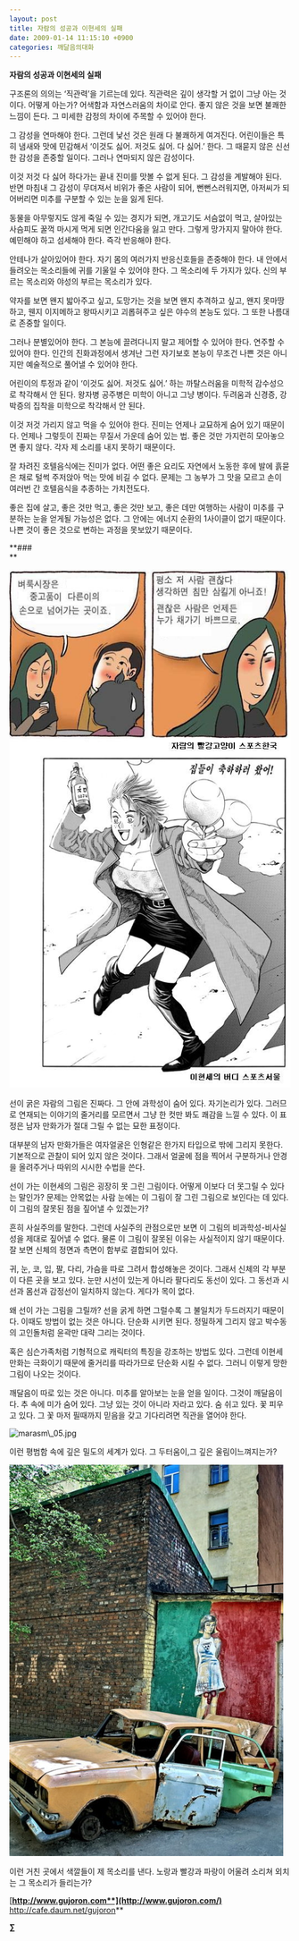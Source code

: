 ```yaml
---
layout: post
title: 자람의 성공과 이현세의 실패
date: 2009-01-14 11:15:10 +0900
categories: 깨달음의대화
---
```

**자람의 성공과 이현세의 실패**

구조론의 의의는 ‘직관력’을 기르는데 있다. 직관력은 깊이 생각할 거 없이 그냥 아는 것이다. 어떻게 아는가? 어색함과 자연스러움의 차이로 안다. 좋지 않은 것을 보면 불쾌한 느낌이 든다. 그 미세한 감정의 차이에 주목할 수 있어야 한다. 

그 감성을 연마해야 한다. 그런데 낯선 것은 원래 다 불쾌하게 여겨진다. 어린이들은 특히 냄새와 맛에 민감해서 ‘이것도 싫어. 저것도 싫어. 다 싫어.’ 한다. 그 때묻지 않은 신선한 감성을 존중할 일이다. 그러나 연마되지 않은 감성이다.

이것 저것 다 싫어 하다가는 끝내 진미를 맛볼 수 없게 된다. 그 감성을 계발해야 된다. 반면 마침내 그 감성이 무뎌져서 비위가 좋은 사람이 되어, 뻔뻔스러워지면, 아저씨가 되어버리면 미추를 구분할 수 있는 눈을 잃게 된다. 

동물을 아무렇지도 않게 죽일 수 있는 경지가 되면, 개고기도 서슴없이 먹고, 살아있는 사슴피도 꿀꺽 마시게 먹게 되면 인간다움을 잃고 만다. 그렇게 망가지지 말아야 한다. 예민해야 하고 섬세해야 한다. 즉각 반응해야 한다. 

안테나가 살아있어야 한다. 자기 몸의 여러가지 반응신호들을 존중해야 한다. 내 안에서 들려오는 목소리들에 귀를 기울일 수 있어야 한다. 그 목소리에 두 가지가 있다. 신의 부르는 목소리와 야성의 부르는 목소리가 있다. 

약자를 보면 왠지 밟아주고 싶고, 도망가는 것을 보면 왠지 추격하고 싶고, 왠지 못마땅하고, 웬지 이지메하고 왕따시키고 괴롭혀주고 싶은 야수의 본능도 있다. 그 또한 나름대로 존중할 일이다. 

그러나 분별있어야 한다. 그 본능에 끌려다니지 말고 제어할 수 있어야 한다. 연주할 수 있어야 한다. 인간의 진화과정에서 생겨난 그런 자기보호 본능이 무조건 나쁜 것은 아니지만 예술적으로 풀어낼 수 있어야 한다.

어린이의 투정과 같이 ‘이것도 싫어. 저것도 싫어.’ 하는 까탈스러움을 미학적 감수성으로 착각해서 안 된다. 왕자병 공주병은 미학이 아니고 그냥 병이다. 두려움과 신경증, 강박증의 집착을 미학으로 착각해서 안 된다.

이것 저것 가리지 않고 먹을 수 있어야 한다. 진미는 언제나 교묘하게 숨어 있기 때문이다. 언제나 그렇듯이 진짜는 무질서 가운데 숨어 있는 법. 좋은 것만 가지런히 모아놓으면 좋지 않다. 각자 제 소리를 내지 못하기 때문이다.

잘 차려진 호텔음식에는 진미가 없다. 어떤 좋은 요리도 자연에서 노동한 후에 발에 흙묻은 채로 털썩 주저앉아 먹는 맛에 비길 수 없다. 문제는 그 농부가 그 맛을 모르고 손이 여러번 간 호텔음식을 추종하는 가치전도다.

좋은 집에 살고, 좋은 것만 먹고, 좋은 것만 보고, 좋은 데만 여행하는 사람이 미추를 구분하는 눈을 얻게될 가능성은 없다. 그 안에는 에너지 순환의 1사이클이 없기 때문이다. 나쁜 것이 좋은 것으로 변하는 과정을 못보았기 때문이다.  
  
  


**###  
** 

  
<IMG alt=675.JPG src="files/attach/images/198/435/010/675.JPG" >  
  
선이 굵은 자람의 그림은 진짜다. 그 안에 과학성이 숨어 있다. 자기논리가 있다. 그러므로 연재되는 이야기의 줄거리를 모르면서 그냥 한 컷만 봐도 쾌감을 느낄 수 있다. 이 표정은 남자 만화가가 절대 그릴 수 없는 묘한 표정이다. 

대부분의 남자 만화가들은 여자얼굴은 인형같은 한가지 타입으로 밖에 그리지 못한다. 기본적으로 관찰이 되어 있지 않은 것이다. 그래서 얼굴에 점을 찍어서 구분하거나 안경을 올려주거나 따위의 시시한 수법을 쓴다.

선이 가는 이현세의 그림은 굉장히 못 그린 그림이다. 어떻게 이보다 더 못그릴 수 있다는 말인가? 문제는 안목없는 사람 눈에는 이 그림이 잘 그린 그림으로 보인다는 데 있다. 이 그림의 잘못된 점을 짚어낼 수 있겠는가?

흔히 사실주의를 말한다. 그런데 사실주의 관점으로만 보면 이 그림의 비과학성-비사실성을 제대로 짚어낼 수 없다. 물론 이 그림이 잘못된 이유는 사실적이지 않기 때문이다. 잘 보면 신체의 정면과 측면이 함부로 결합되어 있다.

귀, 눈, 코, 입, 팔, 다리, 가슴을 따로 그려서 합성해놓은 것이다. 그래서 신체의 각 부분이 다른 곳을 보고 있다. 눈만 시선이 있는게 아니라 팔다리도 동선이 있다. 그 동선과 시선과 몸선과 감정선이 일치하지 않는다. 게다가 목이 없다.

왜 선이 가는 그림을 그릴까? 선을 굵게 하면 그럴수록 그 불일치가 두드러지기 때문이다. 이때도 방법이 없는 것은 아니다. 단순화 시키면 된다. 정밀하게 그리지 않고 박수동의 고인돌처럼 윤곽만 대략 그리는 것이다. 

혹은 심슨가족처럼 기형적으로 캐릭터의 특징을 강조하는 방법도 있다. 그런데 이현세 만화는 극화이기 때문에 줄거리를 따라가므로 단순화 시킬 수 없다. 그러니 이렇게 망한 그림이 나오는 것이다. 

깨달음이 따로 있는 것은 아니다. 미추를 알아보는 눈을 얻을 일이다. 그것이 깨달음이다. 추 속에 미가 숨어 있다. 그냥 있는 것이 아니라 자라고 있다. 숨 쉬고 있다. 꽃 피우고 있다. 그 꽃 마저 필때까지 믿음을 갖고 기다리려면 직관을 열어야 한다.  
  
<IMG alt=marasm\_05.jpg src="files/attach/images/198/435/010/marasm\_05.jpg" >

이런 평범함 속에 깊은 밀도의 세계가 있다. 그 두터움이,그 깊은 울림이느껴지는가?   
  
<IMG alt=dd6d704cccd9.jpg src="files/attach/images/198/435/010/dd6d704cccd9.jpg" >  


이런 거친 곳에서 색깔들이 제 목소리를 낸다. 노랑과 빨강과 파랑이 어울려 소리쳐 외치는 그 목소리가 들리는가? 



[**http://www.gujoron.com**](http://www.gujoron.com/)**  
<http://cafe.daum.net/gujoron>**

**∑**